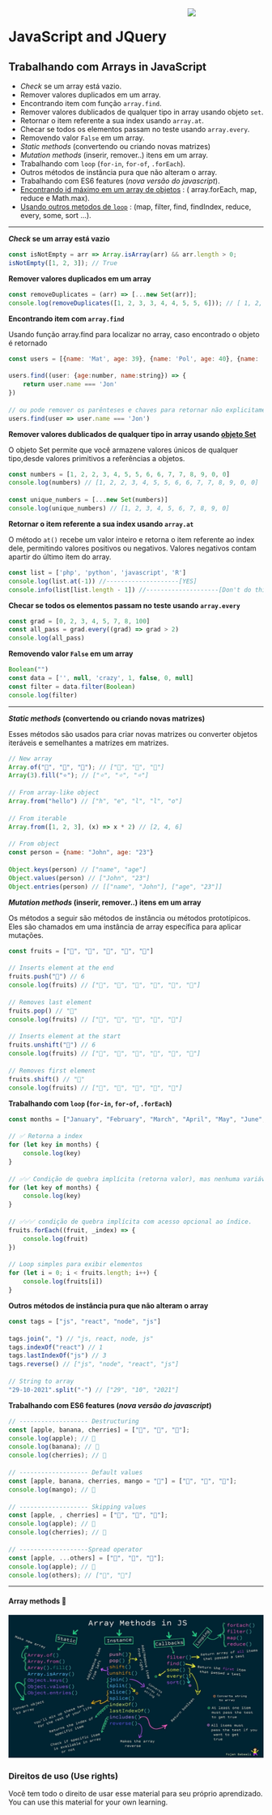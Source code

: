 <img src="https://i.ibb.co/M6nBBb0/mascote.png" align="right" width="150">

# JavaScript and JQuery

## Trabalhando com Arrays in JavaScript

- _Check_ se um array está vazio.
- Remover valores duplicados em um array.
- Encontrando item com função `array.find`.
- Remover valores dublicados de qualquer tipo in array usando objeto `set`.
- Retornar o item referente a sua index usando `array.at`.
- Checar se todos os elementos passam no teste usando `array.every`.
- Removendo valor `False` em um array.
- _Static methods_ (convertendo ou criando novas matrizes)
- _Mutation methods_ (inserir, remover..) itens em um array.
- Trabalhando com `loop` (`for-in`, `for-of`, `.forEach`).
- Outros métodos de instância pura que não alteram o array.
- Trabalhando com ES6 features (_nova versão do javascript_).
- [Encontrando id máximo em um array de objetos](https://github.com/JoseMateusCamargo/javascript/blob/master/arrays-manipulating/find.max.id.array.objects.js) : (
  array.forEach, map, reduce e Math.max).
- [Usando outros metodos de `loop`](https://github.com/JoseMateusCamargo/javascript/blob/master/arrays-manipulating/replacing.traditional.loops.js) :
  (map, filter, find, findIndex, reduce, every, some, sort ...).

---

**_Check_ se um array está vazio**

```Javascript
const isNotEmpty = arr => Array.isArray(arr) && arr.length > 0;
isNotEmpty([1, 2, 3]); // True
```

**Remover valores duplicados em um array**

```Javascript
const removeDuplicates = (arr) => [...new Set(arr)];
console.log(removeDuplicates([1, 2, 3, 3, 4, 4, 5, 5, 6])); // [ 1, 2, 3, 4, 5, 6 ]
```

**Encontrando item com `array.find`**

Usando função array.find para localizar no array, caso encontrado o objeto é retornado

````Javascript
const users = [{name: 'Mat', age: 39}, {name: 'Pol', age: 40}, {name: 'Jon', age: 41}]

users.find((user: {age:number, name:string}) => {
    return user.name === 'Jon'
})

// ou pode remover os parênteses e chaves para retornar não explicitamente
users.find(user => user.name === 'Jon')
````

**Remover valores dublicados de qualquer tipo in array
usando [objeto Set](https://developer.mozilla.org/pt-BR/docs/Web/JavaScript/Reference/Global_Objects/Set)**

O objeto Set permite que você armazene valores únicos de qualquer tipo,desde valores primitivos a referências a objetos.

````Javascript
const numbers = [1, 2, 2, 3, 4, 5, 5, 6, 6, 7, 7, 8, 9, 0, 0]
console.log(numbers) // [1, 2, 2, 3, 4, 5, 5, 6, 6, 7, 7, 8, 9, 0, 0]

const unique_numbers = [...new Set(numbers)]
console.log(unique_numbers) // [1, 2, 3, 4, 5, 6, 7, 8, 9, 0]
````

**Retornar o item referente a sua index usando `array.at`**

O método `at()` recebe um valor inteiro e retorna o item referente ao index dele, permitindo valores positivos
ou negativos. Valores negativos contam apartir do último item do array.

````Javascript
const list = ['php', 'python', 'javascript', 'R']
console.log(list.at(-1)) //--------------------[YES]
console.info(list[list.length - 1]) //--------------------[Don't do this]
````

**Checar se todos os elementos passam no teste usando `array.every`**

````Javascript
const grad = [0, 2, 3, 4, 5, 7, 8, 100]
const all_pass = grad.every((grad) => grad > 2)
console.log(all_pass)
````

**Removendo valor `False` em um array**

````Javascript
Boolean("")
const data = ['', null, 'crazy', 1, false, 0, null]
const filter = data.filter(Boolean)
console.log(filter)
````

---

**_Static methods_ (convertendo ou criando novas matrizes)**

Esses métodos são usados para criar novas matrizes ou converter objetos iteráveis e semelhantes a matrizes em matrizes.

```Javascript
// New array
Array.of("🍏", "🍌", "🍒"); // ["🍏", "🍌", "🍒"]
Array(3).fill("⭐️"); // ["⭐️", "⭐️", "⭐️"]

// From array-like object
Array.from("hello") // ["h", "e", "l", "l", "o"]

// From iterable
Array.from([1, 2, 3], (x) => x * 2) // [2, 4, 6]

// From object
const person = {name: "John", age: "23"}

Object.keys(person) // ["name", "age"]
Object.values(person) // ["John", "23"]
Object.entries(person) // [["name", "John"], ["age", "23"]]
```

**_Mutation methods_ (inserir, remover..) itens em um array**

Os métodos a seguir são métodos de instância ou métodos prototípicos. Eles são chamados em uma instância de array
específica para aplicar mutações.

```Javascript
const fruits = ["🍏", "🍌", "🍒", "🍑", "🥑"]

// Inserts element at the end
fruits.push("🥭") // 6
console.log(fruits) // ["🍏", "🍌", "🍒", "🍑", "🥑", "🥭"]

// Removes last element
fruits.pop() // "🥭"
console.log(fruits) // ["🍏", "🍌", "🍒", "🍑", "🥑"]

// Inserts element at the start
fruits.unshift("🍉") // 6
console.log(fruits) // ["🍉", "🍏", "🍌", "🍒", "🍑", "🥑"]

// Removes first element
fruits.shift() // "🍉"
console.log(fruits) // ["🍏", "🍌", "🍒", "🍑", "🥑"]
```

**Trabalhando com `loop` (`for-in`, `for-of`, `.forEach`)**

```Javascript
const months = ["January", "February", "March", "April", "May", "June", "July"]

// ✅ Retorna a index 
for (let key in months) {
    console.log(key)
}

// ✅✅ Condição de quebra implícita (retorna valor), mas nenhuma variável de índice.
for (let key of months) {
    console.log(key)
}

// ✅✅✅ condição de quebra implícita com acesso opcional ao índice.
fruits.forEach((fruit, _index) => {
    console.log(fruit)
})

// Loop simples para exibir elementos
for (let i = 0; i < fruits.length; i++) {
    console.log(fruits[i])
}
```

**Outros métodos de instância pura que não alteram o array**

````Javascript
const tags = ["js", "react", "node", "js"]

tags.join(", ") // "js, react, node, js"
tags.indexOf("react") // 1
tags.lastIndexOf("js") // 3
tags.reverse() // ["js", "node", "react", "js"]

// String to array
"29-10-2021".split("-") // ["29", "10", "2021"]
````

**Trabalhando com ES6 features (_nova versão do javascript_)**

````Javascript
// ------------------- Destructuring
const [apple, banana, cherries] = ["🍏", "🍌", "🍒"];
console.log(apple); // 🍏
console.log(banana); // 🍌
console.log(cherries); // 🍒

// ------------------- Default values
const [apple, banana, cherries, mango = "🥭"] = ["🍏", "🍌", "🍒"];
console.log(mango); // 🥭

// ------------------- Skipping values
const [apple, , cherries] = ["🍏", "🍌", "🍒"];
console.log(apple); // 🍏
console.log(cherries); // 🍒

// -------------------Spread operator
const [apple, ...others] = ["🍏", "🍌", "🍒"];
console.log(apple); // 🍏
console.log(others); // ["🍌", "🍒"]
````

---

#### Array methods 🚀

![alt text](../assets/img/array_methods_in_js.jpeg)

### Direitos de uso (Use rights)

<p>
  Você tem todo o direito de usar esse material para seu próprio aprendizado.<br/>
  You can use this material for your own learning.
</p>